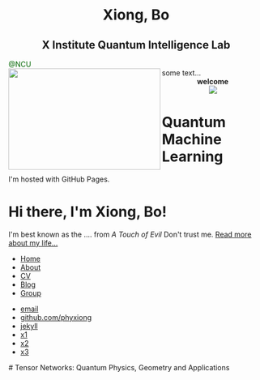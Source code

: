 <h1>
<center><b>Xiong, Bo</b></center>  
</h1>

<h2>
<center><b>X Institute Quantum Intelligence Lab</b></center>  
</h2>
<font color="#006600">@NCU</font>

<div id="content">
    <img src="../index.assets/gettyimages.jpg" width="300" height="200" class="ribbon" align ="left"/>
    <div>some text...</div>
</div>

<center><b>welcome</b></center> 







<div align="center">
  <a href="https://phyxiong.github.io/main/">
    <img src="../index.assets/My_Pic2.png">
  </a>
</div>

<h1>Quantum Machine Learning</h1>
<p>I'm hosted with GitHub Pages.</p>

<div class="container">
		<div class="blurb">
    		<h1>Hi there, I'm Xiong, Bo!</h1>
			  <p>I'm best known as the .... from <em>A Touch of Evil</em> Don't trust me.
          <a href="/about">Read more about my life...</a>
        </p>
		</div><!-- /.blurb -->
</div><!-- /.container -->

<ul>
  <li><a href="https://github.com/phyxiong">Home</a></li>
  <li><a href="/about">About</a></li>
  <li><a href="/cv">CV</a></li>
  <li><a href="/blog">Blog</a></li>
  <li><a href="/group">Group</a></li>
</ul>

<footer>
		<ul>
    		<li><a href="mailto:stevenxiongbo@gmail.com">email</a></li>
    		<li><a href="https://github.com/phyxiong">github.com/phyxiong</a></li>
        <li><a href="http://jekyllcn.com/docs/structure/">jekyll</a></li>
        <li><a href="https://www.jianshu.com/p/9f71e260925d">x1</a></li>
        <li><a href="http://jmcglone.com/guides/github-pages">x2</a></li>
       <li><a href="https://halfrost.com/jekyll">x3</a></li>
    </ul>
 </footer>
# Tensor Networks: Quantum Physics, Geometry and Applications